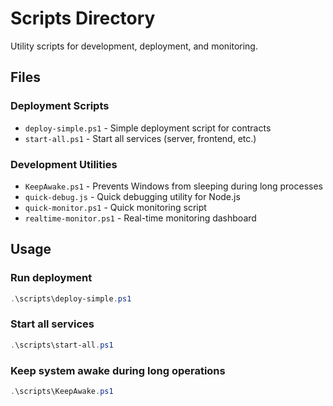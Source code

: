 # Scripts Directory

Utility scripts for development, deployment, and monitoring.

## Files

### Deployment Scripts
- `deploy-simple.ps1` - Simple deployment script for contracts
- `start-all.ps1` - Start all services (server, frontend, etc.)

### Development Utilities  
- `KeepAwake.ps1` - Prevents Windows from sleeping during long processes
- `quick-debug.js` - Quick debugging utility for Node.js
- `quick-monitor.ps1` - Quick monitoring script
- `realtime-monitor.ps1` - Real-time monitoring dashboard

## Usage

### Run deployment
```powershell
.\scripts\deploy-simple.ps1
```

### Start all services
```powershell
.\scripts\start-all.ps1
```

### Keep system awake during long operations
```powershell
.\scripts\KeepAwake.ps1
```